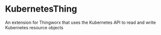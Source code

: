 # KubernetesThing
An extension for Thingworx that uses the Kubernetes API to read and write Kubernetes resource objects
